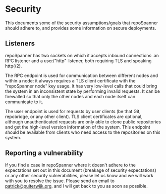 Security
========

This documents some of the security assumptions/goals that repoSpanner should adhere to, and provides some information on secure deployments.


Listeners
---------

repoSpanner has two sockets on which it accepts inbound connections: an RPC listener and a user/"http" listener, both requiring TLS and speaking http(/2).

The RPC endpoint is used for communication between different nodes and within a node: it always requires a TLS client certificate with the "repoSpanner node" key usage.
It has very low-level calls that could bring the system in an inconsistent state by performing invalid requests.
It can be firewalled so that only the other nodes and each node itself can communicate to it.

The user endpoint is used for requests by user clients (be that Git, repobridge, or any other client).
TLS client certificates are optional, although unauthenticated requests are only able to clone public repositories and get the high-level version information of the system.
This endpoint should be available from clients who need access to the repositories on this system.


Reporting a vulnerability
-------------------------

If you find a case in repoSpanner where it doesn't adhere to the expectations set out in this document (breakage of security expectations) or any other security vulnerabilities, please let us know and we will work with you to resolve the issue.
Please send an email to patrick@puiterwijk.org, and I will get back to you as soon as possible.
